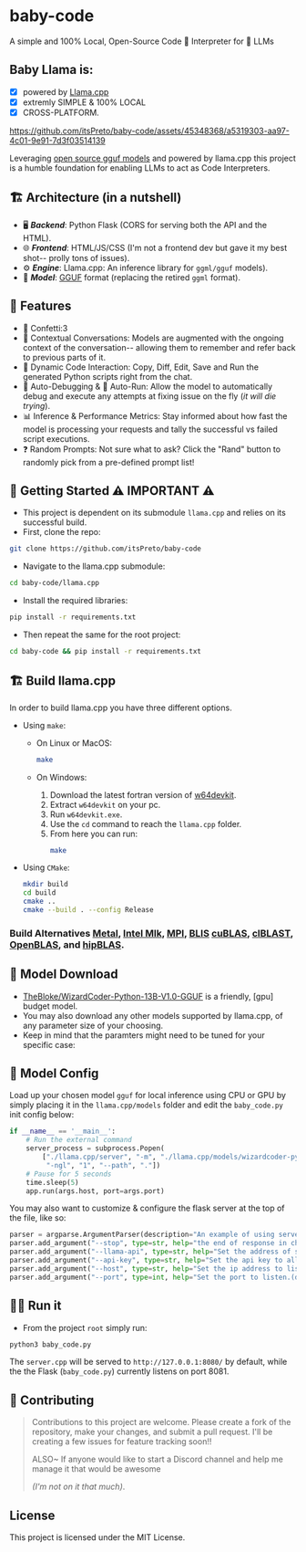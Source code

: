 # baby-code
A simple and 100% Local, Open-Source Code 🐍 Interpreter for 🦙 LLMs

## Baby Llama is:
- [x] powered by [Llama.cpp](https://github.com/ggerganov/llama.cpp)
- [x] extremly SIMPLE & 100% LOCAL
- [x] CROSS-PLATFORM.

https://github.com/itsPreto/baby-code/assets/45348368/a5319303-aa97-4c01-9e91-7d3f03514139

Leveraging [open source gguf models](https://huggingface.co/models?search=gguf) and powered by llama.cpp this project is a humble foundation for enabling LLMs to act as Code Interpreters.

## 🏗️ Architecture (in a nutshell)

- 🖥️ **_Backend_**: Python Flask (CORS for serving both the API and the HTML).
- 🌐 **_Frontend_**: HTML/JS/CSS (I'm not a frontend dev but gave it my best shot-- prolly tons of issues).
- ⚙️ **_Engine_**: Llama.cpp: An inference library for `ggml/gguf` models).
- 🧠 **_Model_**: [GGUF](https://github.com/ggerganov/llama.cpp#description) format (replacing the retired `ggml` format).

## 🦙 Features
- 🎊 Confetti:3
- 💬 Contextual Conversations: Models are augmented with the ongoing context of the conversation-- allowing them to remember and refer back to previous parts of it.
- 🔄 Dynamic Code Interaction: Copy, Diff, Edit, Save and Run the generated Python scripts right from the chat.
- 🐞 Auto-Debugging & 🏃 Auto-Run: Allow the model to automatically debug and execute any attempts at fixing issue on the fly (_it will die trying_).
- 📊 Inference & Performance Metrics: Stay informed about how fast the model is processing your requests and tally the successful vs failed script executions.
- ❓ Random Prompts: Not sure what to ask? Click the "Rand" button to randomly pick from a pre-defined prompt list!

## 🚀 Getting Started ⚠️ IMPORTANT ⚠️ 

- This project is dependent on its submodule `llama.cpp` and relies on its successful build.
- First, clone the repo:

```bash
git clone https://github.com/itsPreto/baby-code
```

-  Navigate to the llama.cpp submodule:

```bash
cd baby-code/llama.cpp
```

- Install the required libraries:

```bash
pip install -r requirements.txt
```

- Then repeat the same for the root project:
```bash
cd baby-code && pip install -r requirements.txt
```

## 🏗️ Build llama.cpp

In order to build llama.cpp you have three different options.

- Using `make`:
  - On Linux or MacOS:

      ```bash
      make
      ```

  - On Windows:

    1. Download the latest fortran version of [w64devkit](https://github.com/skeeto/w64devkit/releases).
    2. Extract `w64devkit` on your pc.
    3. Run `w64devkit.exe`.
    4. Use the `cd` command to reach the `llama.cpp` folder.
    5. From here you can run:
        ```bash
        make
        ```

- Using `CMake`:

    ```bash
    mkdir build
    cd build
    cmake ..
    cmake --build . --config Release
    ```

### Build Alternatives [Metal](https://github.com/ggerganov/llama.cpp#intel-mkl), [Intel Mlk](https://github.com/ggerganov/llama.cpp#intel-mkl), [MPI](https://github.com/ggerganov/llama.cpp#mpi-build), [BLIS](https://github.com/ggerganov/llama.cpp/blob/master/docs/BLIS.md) [cuBLAS](https://github.com/ggerganov/llama.cpp#cublas), [clBLAST](https://github.com/ggerganov/llama.cpp#clblast), [OpenBLAS](https://github.com/ggerganov/llama.cpp#openblas), and [hipBLAS](https://github.com/ggerganov/llama.cpp#openblas).

## 💾 Model Download

- [TheBloke/WizardCoder-Python-13B-V1.0-GGUF](https://huggingface.co/TheBloke/WizardCoder-Python-13B-V1.0-GGUF) is a friendly, [gpu] budget model.
- You may also download any other models supported by llama.cpp, of any parameter size of your choosing.
- Keep in mind that the paramters might need to be tuned for your specific case:

## 🧠 Model Config
Load up your chosen model `gguf` for local inference using CPU or GPU by simply placing it in the `llama.cpp/models` folder and edit the `baby_code.py` init config below:

```python
if __name__ == '__main__':
    # Run the external command
    server_process = subprocess.Popen(
        ["./llama.cpp/server", "-m", "./llama.cpp/models/wizardcoder-python-13b-v1.0.Q5_K_M.gguf", "-c", "1024",
         "-ngl", "1", "--path", "."])
    # Pause for 5 seconds
    time.sleep(5)
    app.run(args.host, port=args.port)
```

You may also want to customize & configure the flask server at the top of the file, like so:

```python
parser = argparse.ArgumentParser(description="An example of using server.cpp with a similar API to OAI. It must be used together with server.cpp.")
parser.add_argument("--stop", type=str, help="the end of response in chat completions(default: '</s>')", default="</s>")
parser.add_argument("--llama-api", type=str, help="Set the address of server.cpp in llama.cpp(default: http://127.0.0.1:8080)", default='http://127.0.0.1:8080')
parser.add_argument("--api-key", type=str, help="Set the api key to allow only few user(default: NULL)", default="")
parser.add_argument("--host", type=str, help="Set the ip address to listen.(default: 127.0.0.1)", default='127.0.0.1')
parser.add_argument("--port", type=int, help="Set the port to listen.(default: 8081)", default=8081)
```

## 🏃‍♀️ Run it
- From the project `root` simply run:
```bash
python3 baby_code.py
```

The `server.cpp` will be served to `http://127.0.0.1:8080/` by default, while the the Flask (`baby_code.py`) currently listens on port 8081.

## 🤝 Contributing
> Contributions to this project are welcome. Please create a fork of the repository, make your changes, and submit a pull
request.
> I'll be creating a few issues for feature tracking soon!!
>
> ALSO~ If anyone would like to start a Discord channel and help me manage it that would be awesome
>
> _(I'm not on it that much)_.

## License
This project is licensed under the MIT License.
